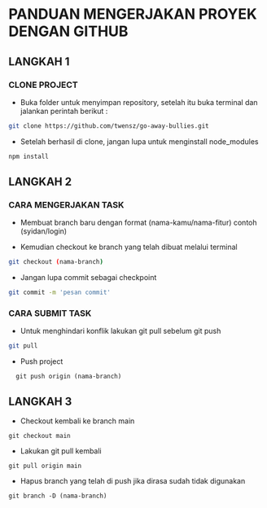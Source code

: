 # PANDUAN MENGERJAKAN PROYEK DENGAN GITHUB
## LANGKAH 1
### CLONE PROJECT

<ul>
  <li>Buka folder untuk menyimpan repository, setelah itu buka terminal dan jalankan perintah berikut :</li>
</ul>

```bash
git clone https://github.com/twensz/go-away-bullies.git
```

<ul>
  <li>Setelah berhasil di clone, jangan lupa untuk menginstall node_modules</li>
</ul>

```bash
npm install
```

## LANGKAH 2
### CARA MENGERJAKAN TASK

<ul>
  <li>Membuat branch baru dengan format (nama-kamu/nama-fitur) contoh (syidan/login)</li>
</ul>

<ul>
  <li>Kemudian checkout ke branch yang telah dibuat melalui terminal</li>
</ul>
  
  ```bash
git checkout (nama-branch)
```

<ul>
  <li>Jangan lupa commit sebagai checkpoint</li>
</ul>
  
  ```bash
git commit -m 'pesan commit'
```
  


### CARA SUBMIT TASK

<ul>
  <li>Untuk menghindari konflik lakukan git pull sebelum git push</li>
</ul>

  ```bash
git pull
```

<ul>
  <li>Push project </li>
</ul>

```
  git push origin (nama-branch)
```

## LANGKAH 3

<ul>
  <li>Checkout kembali ke branch main</li>
</ul>

```
git checkout main
```

<ul>
  <li>Lakukan git pull kembali</li>
</ul>

```
git pull origin main
```

<ul>
  <li>Hapus branch yang telah di push jika dirasa sudah tidak digunakan</li>
</ul>

```
git branch -D (nama-branch)
```
